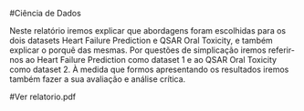 #Ciência de Dados

Neste relatório iremos explicar que abordagens foram escolhidas para os dois datasets Heart Failure Prediction e QSAR Oral Toxicity, e também explicar o porquê das mesmas. Por questões de simplicação iremos referir-nos ao Heart Failure Prediction como dataset 1 e ao QSAR Oral Toxicity como dataset 2. À medida que formos apresentando os resultados iremos também fazer a sua avaliação e análise crítica.

#Ver relatorio.pdf
